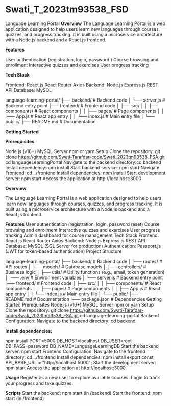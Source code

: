 # Swati_T_2023tm93538_FSD
Language Learning Portal
**Overview**
The Language Learning Portal is a web application designed to help users learn new languages through courses, quizzes, and progress tracking. It is built using a microservice architecture with a Node.js backend and a React.js frontend.

**Features**

User authentication (registration, login, password )
Course browsing and enrollment
Interactive quizzes and exercises
User progress tracking

**Tech Stack**

Frontend:
React.js
React Router
Axios
Backend:
Node.js
Express.js
REST API
Database:
MySQL 

language-learning-portal/
├── backend/               # Backend code
│   └── server.js          # Backend entry point
├── frontend/              # Frontend code
│   ├── src/
│   │   ├── components/    # React components
│   │   ├── pages/         # Page components
│   │   ├── App.js         # React app entry
│   │   └── index.js       # Main entry file
│   └── public/
├── README.md              # Documentation

**Getting Started**

**Prerequisites**

Node.js (v16+)
MySQL Server
npm or yarn
Setup
Clone the repository:
git clone https://github.com/Swati-Tarafdar-code/Swati_2023tm93538_FSA.git
cd languageLearningPortal
Navigate to the backend directory:cd backend
Install dependency:npm install
Start backend service: npm start
Navigate Frontend: cd ../frontend
Install dependencies: npm install
Start development server: npm start
Access the application at http://localhost:3000

**Overview**

The Language Learning Portal is a web application designed to help users learn new languages through courses, quizzes, and progress tracking. It is built using a microservice architecture with a Node.js backend and a React.js frontend.

**Features**
User authentication (registration, login, password reset)
Course browsing and enrollment
Interactive quizzes and exercises
User progress tracking
Admin dashboard for course management
Tech Stack
Frontend:
React.js
React Router
Axios
Backend:
Node.js
Express.js
REST API
Database:
MySQL (SQL Server for production)
Authentication:
Passport.js (JWT for token-based authentication)
Project Structure

language-learning-portal/
├── backend/               # Backend code
│   ├── routes/            # API routes
│   ├── models/            # Database models
│   ├── controllers/       # Business logic
│   ├── utils/             # Utility functions (e.g., email, token generation)
│   ├── .env               # Environment variables
│   └── server.js          # Backend entry point
├── frontend/              # Frontend code
│   ├── src/
│   │   ├── components/    # React components
│   │   ├── pages/         # Page components
│   │   ├── App.js         # React app entry
│   │   └── index.js       # Main entry file
│   └── public/
├── README.md              # Documentation
└── package.json           # Dependencies
Getting Started
Prerequisites
Node.js (v16+)
MySQL Server
npm or yarn
Setup
Clone the repository:
git clone https://github.com/Swati-Tarafdar-code/Swati_2023tm93538_FSA.git
cd language-learning-portal
Backend Configuration:
Navigate to the backend directory:
cd backend

**Install dependencies:**

npm install
PORT=5000
DB_HOST=localhost
DB_USER=root
DB_PASS=password
DB_NAME=LanguageLearningDB
Start the backend server:
npm start
Frontend Configuration:
Navigate to the frontend directory:
cd ../frontend
Install dependencies:
npm install
export const API_BASE_URL = "http://localhost:5000";
Start the development server:
npm start
Access the application at http://localhost:3000.

**Usage**
Register as a new user to explore available courses.
Login to track your progress and take quizzes.

**Scripts**
Start the backend: npm start (in /backend)
Start the frontend: npm start (in /frontend)
